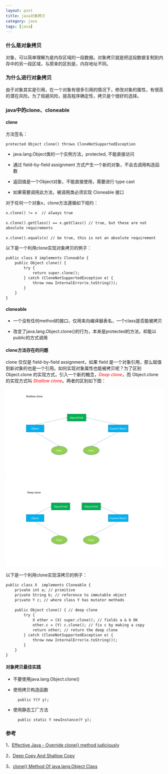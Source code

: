 ```yaml
---
layout: post
title: java对象拷贝
category: java
tags: [java]
---
```


### 什么是对象拷贝

对象，可以简单理解为是内存区域的一段数据。对象拷贝就是把这段数据复制到内存中的另一段区域，与原来的区别是，内存地址不同。

### 为什么进行对象拷贝

由于对象其实是引用，在一个对象有很多引用的情况下，修改对象的属性，有很高的潜在风险。为了规避风险，提高程序确定性，拷贝是个很好的选择。


### java中的clone、cloneable

#### clone

方法签名：
    
    protected Object clone() throws CloneNotSupportedException

* java.lang.Object类的一个实例方法，protected, 不能直接访问

* 通过 field-by-field assignment 方式产生一个新的对象，不会去调用构造函数

* 返回值是一个Object对象，不能直接使用，需要进行 type cast

* 如果需要调用此方法，被调用类必须实现 Cloneable 接口

对于任何一个对象x，clone方法遵循如下规约：

    x.clone() != x  // always true
    
    x.clone().getClass() == x.getClass() // true, but these are not absolute requirements
    
    x.clone().equals(x) // be true, this is not an absolute requirement

以下是一个利用clone实现对象拷贝的例子：

	public class X implements Cloneable {
        public Object clone() {
            try {
           	    return super.clone();
        	} catch (CloneNotSupportedException e) {
           	    throw new InternalError(e.toString()); 
            }
        }
	}
 
#### cloneable

* 一个没有任何method的接口，仅用来向编译器表名，一个class是否能被拷贝

* 改变了java.lang.Object.clone()的行为，本来是protected的方法，却能以public的方式调用

#### clone方法存在的问题

clone 仅仅是 field-by-field assignment，如果 field 是一个对象引用，那么赋值到新对象的也是一个引用。如何实现对象属性也能被拷贝呢？为了区别 Object.clone 的实现方式，引入一个新的概念，<font color="red"><em>Deep clone</em></font>，而 Object.clone 的实现方式叫 <font color="red"><em>Shallow clone</em></font>。两者的区别如下图：

![浅拷贝](/assets/images/java-object-copy-1.jpg)  ![深拷贝](/assets/images/java-object-copy-2.jpg) 


以下是一个利用clone实现深拷贝的例子：

	public class X  implements Cloneable {
		private int a; // primitive
		private String b; // reference to immutable object
		private Y c; // where class Y has mutator methods

		public Object clone() { // deep clone
			try {
				X other = (X) super.clone(); // fields a & b OK
				other.c = (Y) c.clone(); // fix c by making a copy
				return other; // return the deep clone
			} catch (CloneNotSupportedException e) {
				throw new InternalError(e.toString());
			}
		}
	}

#### 对象拷贝最佳实践

* 不要使用java.lang.Object.clone()

* 使用拷贝构造函数

		public Y(Y y);

* 使用静态工厂方法

		public static Y newInstance(Y y);

### 参考

1、[Effective Java - Override clone() method judiciously](https://www.slideshare.net/fmshaon/effective-java-override-clone-method-judiciously)

2、[Deep Copy And Shallow Copy](http://www.jusfortechies.com/java/core-java/deepcopy_and_shallowcopy.php)

3、[clone() Method Of java.lang.Object Class](http://javaconceptoftheday.com/clone-method-java-lang-object-class/)
